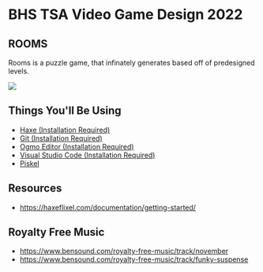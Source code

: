 # BHS TSA Video Game Design 2022

## ROOMS

Rooms is a puzzle game, that infinately generates based off of predesigned levels.

![](https://github.com/BHS-TSA/video-game-design/blob/main/img/game.png)

## Things You'll Be Using

* [Haxe (Installation Required)](https://haxe.org/)
* [Git (Installation Required)](https://git-scm.com/)
* [Ogmo Editor (Installation Required)](https://ogmo-editor-3.github.io/)
* [Visual Studio Code (Installation Required)](https://code.visualstudio.com/)
* [Piskel](https://www.piskelapp.com/)

## Resources

* https://haxeflixel.com/documentation/getting-started/

## Royalty Free Music
* https://www.bensound.com/royalty-free-music/track/november
* https://www.bensound.com/royalty-free-music/track/funky-suspense
